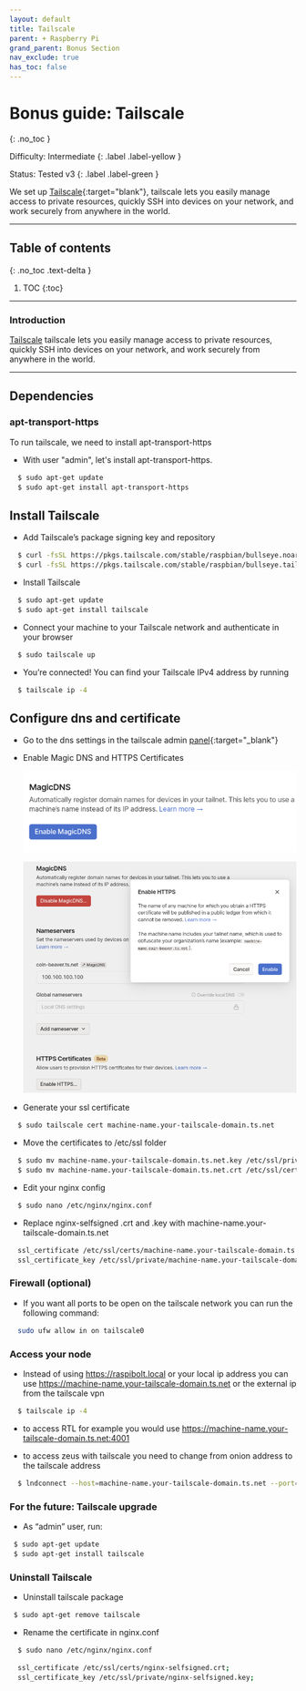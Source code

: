 ```yaml
---
layout: default
title: Tailscale
parent: + Raspberry Pi
grand_parent: Bonus Section
nav_exclude: true
has_toc: false
---
```


# Bonus guide: Tailscale
{: .no_toc }

Difficulty: Intermediate
{: .label .label-yellow }

Status: Tested v3 
{: .label .label-green }

We set up [Tailscale](https://tailscale.com/download/linux/rpi-bullseye){:target="blank"}, tailscale lets you easily manage access to private resources, quickly SSH into devices on your network, and work securely from anywhere in the world.

---

## Table of contents
{: .no_toc .text-delta }

1. TOC
{:toc}

---

### Introduction
[Tailscale](https://tailscale.com) tailscale lets you easily manage access to private resources, quickly SSH into devices on your network, and work securely from anywhere in the world.

---

## Dependencies

### apt-transport-https

To run tailscale, we need to install apt-transport-https

* With user "admin", let's install apt-transport-https.

```sh
  $ sudo apt-get update
  $ sudo apt-get install apt-transport-https
```

## Install Tailscale
* Add Tailscale’s package signing key and repository

```sh
  $ curl -fsSL https://pkgs.tailscale.com/stable/raspbian/bullseye.noarmor.gpg | sudo tee /usr/share/keyrings/tailscale-archive-keyring.gpg > /dev/null
  $ curl -fsSL https://pkgs.tailscale.com/stable/raspbian/bullseye.tailscale-keyring.list | sudo tee /etc/apt/sources.list.d/tailscale.list
```

* Install Tailscale

```sh
  $ sudo apt-get update
  $ sudo apt-get install tailscale
```

* Connect your machine to your Tailscale network and authenticate in your browser

```sh
  $ sudo tailscale up
```

* You’re connected! You can find your Tailscale IPv4 address by running

```sh
  $ tailscale ip -4
```

## Configure dns and certificate

* Go to the dns settings in the tailscale admin [panel](https://login.tailscale.com/admin/dns){:target="_blank"}

* Enable Magic DNS and HTTPS Certificates
  
  ![tailscale_magic_dns](../../../images/tailscale_magic_dns.png)

  ![tailscale_https](../../../images/tailscale_https.png)

* Generate your ssl certificate
  
```sh
  $ sudo tailscale cert machine-name.your-tailscale-domain.ts.net
```

* Move the certificates to /etc/ssl folder
  
```sh
  $ sudo mv machine-name.your-tailscale-domain.ts.net.key /etc/ssl/private/machine-name.your-tailscale-domain.ts.net.key
  $ sudo mv machine-name.your-tailscale-domain.ts.net.crt /etc/ssl/certs/machine-name.your-tailscale-domain.ts.net.crt
```

* Edit your nginx config
  
```sh
  $ sudo nano /etc/nginx/nginx.conf
```

* Replace nginx-selfsigned .crt and .key with machine-name.your-tailscale-domain.ts.net

```sh
  ssl_certificate /etc/ssl/certs/machine-name.your-tailscale-domain.ts.net.crt;
  ssl_certificate_key /etc/ssl/private/machine-name.your-tailscale-domain.ts.net.key;
```

### Firewall (optional)

* If you want all ports to be open on the tailscale network you can run the following command:

```sh
  sudo ufw allow in on tailscale0
```

### Access your node

* Instead of using https://raspibolt.local or your local ip address you can use https://machine-name.your-tailscale-domain.ts.net or the external ip from the tailscale vpn

```sh
  $ tailscale ip -4
```

* to access RTL for example you would use https://machine-name.your-tailscale-domain.ts.net:4001

* to access zeus with tailscale you need to change from onion address to the tailscale address

```sh
  $ lndconnect --host=machine-name.your-tailscale-domain.ts.net --port=8080
``` 

### For the future: Tailscale upgrade

* As “admin” user, run:

```sh
 $ sudo apt-get update
 $ sudo apt-get install tailscale
```

### Uninstall Tailscale

* Uninstall tailscale package

```sh
 $ sudo apt-get remove tailscale
```

* Rename the certificate in nginx.conf

```sh
  $ sudo nano /etc/nginx/nginx.conf
```

```sh
  ssl_certificate /etc/ssl/certs/nginx-selfsigned.crt;
  ssl_certificate_key /etc/ssl/private/nginx-selfsigned.key;
```
